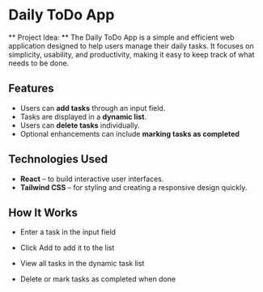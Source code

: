 # Daily ToDo App

** Project Idea: **
The Daily ToDo App is a simple and efficient web application designed to help users manage their daily tasks. It focuses on simplicity, usability, and productivity, making it easy to keep track of what needs to be done.

## Features

- Users can **add tasks** through an input field.
- Tasks are displayed in a **dynamic list**.
- Users can **delete tasks** individually.
- Optional enhancements can include **marking tasks as completed**

## Technologies Used

- **React** – to build interactive user interfaces.
- **Tailwind CSS** – for styling and creating a responsive design quickly.

## How It Works

- Enter a task in the input field

- Click Add to add it to the list

- View all tasks in the dynamic task list

- Delete or mark tasks as completed when done
